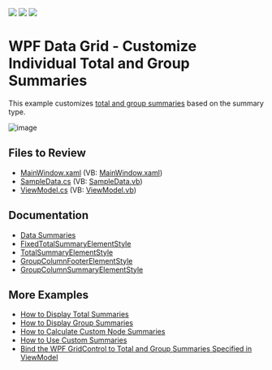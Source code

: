 <!-- default badges list -->
![](https://img.shields.io/endpoint?url=https://codecentral.devexpress.com/api/v1/VersionRange/128653230/22.2.2%2B)
[![](https://img.shields.io/badge/Open_in_DevExpress_Support_Center-FF7200?style=flat-square&logo=DevExpress&logoColor=white)](https://supportcenter.devexpress.com/ticket/details/E4998)
[![](https://img.shields.io/badge/📖_How_to_use_DevExpress_Examples-e9f6fc?style=flat-square)](https://docs.devexpress.com/GeneralInformation/403183)
<!-- default badges end -->

# WPF Data Grid - Customize Individual Total and Group Summaries

This example customizes [total and group summaries](https://docs.devexpress.com/WPF/7354/controls-and-libraries/data-grid/data-summaries) based on the summary type.

![image](https://user-images.githubusercontent.com/65009440/204809396-25af569b-5b66-48c7-a34b-5c10a19d663c.png)

## Files to Review

* [MainWindow.xaml](./CS/DXSample/MainWindow.xaml) (VB: [MainWindow.xaml](./VB/DXSample/MainWindow.xaml))
* [SampleData.cs](./CS/DXSample/Data/SampleData.cs) (VB: [SampleData.vb](./VB/DXSample/Data/SampleData.vb))
* [ViewModel.cs](./CS/DXSample/Data/ViewModel.cs) (VB: [ViewModel.vb](./VB/DXSample/Data/ViewModel.vb))

## Documentation

* [Data Summaries](https://docs.devexpress.com/WPF/7354/controls-and-libraries/data-grid/data-summaries)
* [FixedTotalSummaryElementStyle](https://docs.devexpress.com/WPF/DevExpress.Xpf.Grid.DataViewBase.FixedTotalSummaryElementStyle)
* [TotalSummaryElementStyle](https://docs.devexpress.com/WPF/DevExpress.Xpf.Grid.DataViewBase.TotalSummaryElementStyle)
* [GroupColumnFooterElementStyle](https://docs.devexpress.com/WPF/DevExpress.Xpf.Grid.TableView.GroupColumnFooterElementStyle)
* [GroupColumnSummaryElementStyle](https://docs.devexpress.com/WPF/DevExpress.Xpf.Grid.GridViewBase.GroupColumnSummaryElementStyle)

## More Examples

* [How to Display Total Summaries](https://github.com/DevExpress-Examples/how-to-display-total-summaries-e1636)
* [How to Display Group Summaries](https://github.com/DevExpress-Examples/how-to-display-group-summaries-e1637)
* [How to Calculate Custom Node Summaries](https://github.com/DevExpress-Examples/how-to-calculate-custom-node-summaries-in-treelistview-t506349)
* [How to Use Custom Summaries](https://github.com/DevExpress-Examples/how-to-summarize-empty-cells-e948)
* [Bind the WPF GridControl to Total and Group Summaries Specified in ViewModel](https://github.com/DevExpress-Examples/wpf-mvvm-how-to-bind-the-gridcontrol-to-total-and-group-summaries-specified-in-viewmodel)
